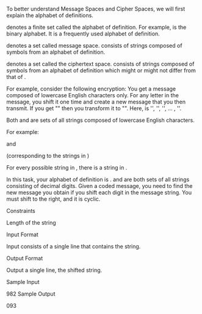 To better understand Message Spaces and Cipher Spaces, we will first explain the alphabet of definitions.

 denotes a finite set called the alphabet of definition. For example,  is the binary alphabet. It is a frequently used alphabet of definition.

 denotes a set called message space.  consists of strings composed of symbols from an alphabet of definition.

 denotes a set called the ciphertext space.  consists of strings composed of symbols from an alphabet of definition which might or might not differ from that of .

For example, consider the following encryption: You get a message composed of lowercase English characters only. For any letter in the message, you shift it one time and create a new message that you then transmit. If you get "" then you transform it to "". 
Here,  is '', '', '', ... , ''.

Both  and  are sets of all strings composed of lowercase English characters.

For example:


and

 (corresponding to the strings in )

For every possible string in , there is a string in .

In this task, your alphabet of definition is . 
 and  are both sets of all strings consisting of decimal digits. Given a coded message, you need to find the new message you obtain if you shift each digit in the message string. You must shift  to the right, and it is cyclic.

Constraints

 Length of the string 

Input Format

Input consists of a single line that contains the string.

Output Format

Output a single line, the shifted string.

Sample Input

982
Sample Output

093
